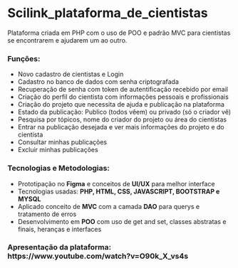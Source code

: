 # Scilink_plataforma_de_cientistas
Plataforma criada em PHP com o uso de POO e padrão MVC para cientistas se encontrarem e ajudarem um ao outro.

<h3>Funções:</h3>
<ul>
    <li>Novo cadastro de cientistas e Login</li>
    <li>Cadastro no banco de dados com senha criptografada</li>
    <li>Recuperação de senha com token de autentificação recebido por email</li>
    <li>Criação do perfil do cientista com informações pessoais e profissionais</li>
    <li>Criação do projeto que necessita de ajuda e publicação na plataforma</li>
    <li>Estado da publicação: Publico (todos vêem) ou privado (só o criador vê)</li>
    <li>Pesquisa por tópicos, nome do criador do projeto ou área do cientistas</li>
    <li>Entrar na publicação desejada e ver mais informações do projeto e do cientista</li>
    <li>Consultar minhas publicações</li>
    <li>Excluir minhas publicações</li>
</ul>


<h3>Tecnologias e Metodologias:</h3>
<ul>
    <li>Prototipação no <b>Figma</b> e conceitos de <b>UI/UX</b> para melhor interface</li>
    <li>Tecnologias usadas: <b>PHP, HTML, CSS, JAVASCRIPT, BOOTSTRAP e MYSQL</b></li>
    <li>Aplicado conceito de <b>MVC</b> com a camada <b>DAO</b> para querys e tratamento de erros</li>
    <li>Desenvolvimento em <b>POO</b> com uso de get and set, classes abstratas e finais, heranças e interfaces </li>
</ul>

<h3>Apresentação da plataforma: https://www.youtube.com/watch?v=O90k_X_vs4s</h3>
